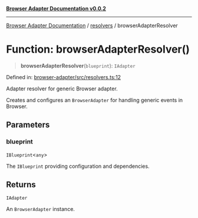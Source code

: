 [**Browser Adapter Documentation v0.0.2**](../../README.md)

***

[Browser Adapter Documentation](../../modules.md) / [resolvers](../README.md) / browserAdapterResolver

# Function: browserAdapterResolver()

> **browserAdapterResolver**(`blueprint`): `IAdapter`

Defined in: [browser-adapter/src/resolvers.ts:12](https://github.com/stonemjs/browser-adapter/blob/d2a6c7f067a005360bdac09297f0863b704b814a/src/resolvers.ts#L12)

Adapter resolver for generic Browser adapter.

Creates and configures an `BrowserAdapter` for handling generic events in Browser.

## Parameters

### blueprint

`IBlueprint`\<`any`\>

The `IBlueprint` providing configuration and dependencies.

## Returns

`IAdapter`

An `BrowserAdapter` instance.
